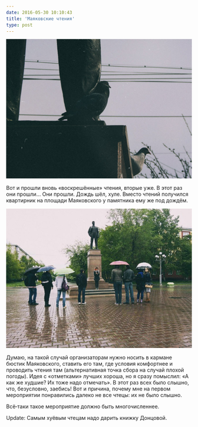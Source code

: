 ```yaml
---
date: 2016-05-30 10:10:43
title: 'Маяковские чтения'
type: post
---
```


![1](C2qeZqfnoco.jpg)

Вот и прошли вновь «воскрешённые» чтения, вторые уже. В этот раз они прошли… Они прошли. Дождь шёл,
хуле. Вместо чтений получился квартирник на площади Маяковского у памятника ему же под дождём.

![2](Xjw762gOpyQ.jpg)

Думаю, на такой случай организаторам нужно носить в кармане бюстик Маяковского, ставить его там, где
условия комфортнее и проводить чтения там (альтернативная точка сбора на случай плохой погоды). Идея
с «отметками» лучших хороша, но я сразу помыслил: «А как же худшие? Их тоже надо отмечать». В этот
раз всех было слышно, что, безусловно, заебись! Вот и причина, почему мне на первом мероприятии
понравились далеко не все чтецы: их не было слышно.

Всё‐таки такое мероприятие должно быть многочисленнее.

Update: Самым хуёвым чтецам надо дарить книжку Донцовой.
